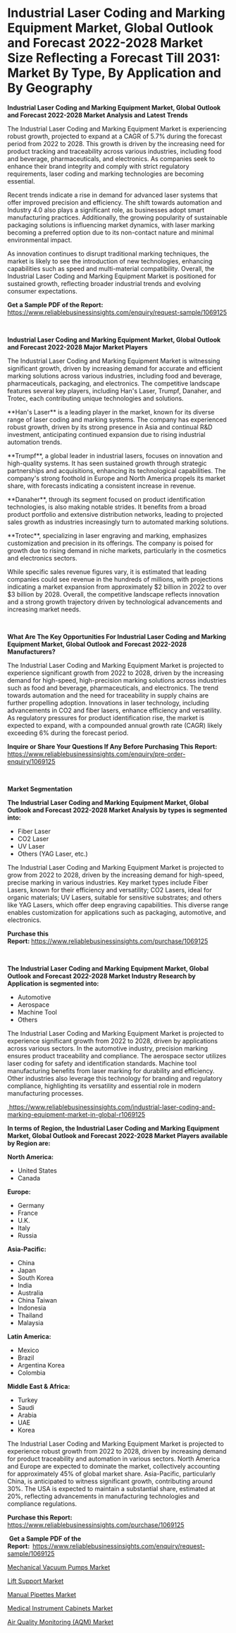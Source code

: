 <p><h1>Industrial Laser Coding and Marking Equipment Market, Global Outlook and Forecast 2022-2028 Market Size Reflecting a Forecast Till 2031: Market By Type, By Application and By Geography</h1></p><p><strong>Industrial Laser Coding and Marking Equipment Market, Global Outlook and Forecast 2022-2028 Market Analysis and Latest Trends</strong></p>
<p><p>The Industrial Laser Coding and Marking Equipment Market is experiencing robust growth, projected to expand at a CAGR of 5.7% during the forecast period from 2022 to 2028. This growth is driven by the increasing need for product tracking and traceability across various industries, including food and beverage, pharmaceuticals, and electronics. As companies seek to enhance their brand integrity and comply with strict regulatory requirements, laser coding and marking technologies are becoming essential.</p><p>Recent trends indicate a rise in demand for advanced laser systems that offer improved precision and efficiency. The shift towards automation and Industry 4.0 also plays a significant role, as businesses adopt smart manufacturing practices. Additionally, the growing popularity of sustainable packaging solutions is influencing market dynamics, with laser marking becoming a preferred option due to its non-contact nature and minimal environmental impact.</p><p>As innovation continues to disrupt traditional marking techniques, the market is likely to see the introduction of new technologies, enhancing capabilities such as speed and multi-material compatibility. Overall, the Industrial Laser Coding and Marking Equipment Market is positioned for sustained growth, reflecting broader industrial trends and evolving consumer expectations.</p></p>
<p><strong>Get a Sample PDF of the Report:&nbsp;</strong> <a href="https://www.reliablebusinessinsights.com/enquiry/request-sample/1069125">https://www.reliablebusinessinsights.com/enquiry/request-sample/1069125</a></p>
<p>&nbsp;</p>
<p><strong>Industrial Laser Coding and Marking Equipment Market, Global Outlook and Forecast 2022-2028 Major Market Players</strong></p>
<p><p>The Industrial Laser Coding and Marking Equipment Market is witnessing significant growth, driven by increasing demand for accurate and efficient marking solutions across various industries, including food and beverage, pharmaceuticals, packaging, and electronics. The competitive landscape features several key players, including Han's Laser, Trumpf, Danaher, and Trotec, each contributing unique technologies and solutions.</p><p>**Han's Laser** is a leading player in the market, known for its diverse range of laser coding and marking systems. The company has experienced robust growth, driven by its strong presence in Asia and continual R&D investment, anticipating continued expansion due to rising industrial automation trends.</p><p>**Trumpf**, a global leader in industrial lasers, focuses on innovation and high-quality systems. It has seen sustained growth through strategic partnerships and acquisitions, enhancing its technological capabilities. The company's strong foothold in Europe and North America propels its market share, with forecasts indicating a consistent increase in revenue.</p><p>**Danaher**, through its segment focused on product identification technologies, is also making notable strides. It benefits from a broad product portfolio and extensive distribution networks, leading to projected sales growth as industries increasingly turn to automated marking solutions.</p><p>**Trotec**, specializing in laser engraving and marking, emphasizes customization and precision in its offerings. The company is poised for growth due to rising demand in niche markets, particularly in the cosmetics and electronics sectors.</p><p>While specific sales revenue figures vary, it is estimated that leading companies could see revenue in the hundreds of millions, with projections indicating a market expansion from approximately $2 billion in 2022 to over $3 billion by 2028. Overall, the competitive landscape reflects innovation and a strong growth trajectory driven by technological advancements and increasing market needs.</p></p>
<p>&nbsp;</p>
<p><strong>What Are The Key Opportunities For Industrial Laser Coding and Marking Equipment Market, Global Outlook and Forecast 2022-2028 Manufacturers?</strong></p>
<p><p>The Industrial Laser Coding and Marking Equipment Market is projected to experience significant growth from 2022 to 2028, driven by the increasing demand for high-speed, high-precision marking solutions across industries such as food and beverage, pharmaceuticals, and electronics. The trend towards automation and the need for traceability in supply chains are further propelling adoption. Innovations in laser technology, including advancements in CO2 and fiber lasers, enhance efficiency and versatility. As regulatory pressures for product identification rise, the market is expected to expand, with a compounded annual growth rate (CAGR) likely exceeding 6% during the forecast period.</p></p>
<p><strong>Inquire or Share Your Questions If Any Before Purchasing This Report:</strong> <a href="https://www.reliablebusinessinsights.com/enquiry/pre-order-enquiry/1069125">https://www.reliablebusinessinsights.com/enquiry/pre-order-enquiry/1069125</a></p>
<p>&nbsp;</p>
<p><strong>Market Segmentation</strong></p>
<p><strong>The Industrial Laser Coding and Marking Equipment Market, Global Outlook and Forecast 2022-2028 Market Analysis by types is segmented into:</strong></p>
<p><ul><li>Fiber Laser</li><li>CO2 Laser</li><li>UV Laser</li><li>Others (YAG Laser, etc.)</li></ul></p>
<p><p>The Industrial Laser Coding and Marking Equipment Market is projected to grow from 2022 to 2028, driven by the increasing demand for high-speed, precise marking in various industries. Key market types include Fiber Lasers, known for their efficiency and versatility; CO2 Lasers, ideal for organic materials; UV Lasers, suitable for sensitive substrates; and others like YAG Lasers, which offer deep engraving capabilities. This diverse range enables customization for applications such as packaging, automotive, and electronics.</p></p>
<p><strong>Purchase this Report:&nbsp;</strong><a href="https://www.reliablebusinessinsights.com/purchase/1069125">https://www.reliablebusinessinsights.com/purchase/1069125</a></p>
<p>&nbsp;</p>
<p><strong>The Industrial Laser Coding and Marking Equipment Market, Global Outlook and Forecast 2022-2028 Market Industry Research by Application is segmented into:</strong></p>
<p><ul><li>Automotive</li><li>Aerospace</li><li>Machine Tool</li><li>Others</li></ul></p>
<p><p>The Industrial Laser Coding and Marking Equipment Market is projected to experience significant growth from 2022 to 2028, driven by applications across various sectors. In the automotive industry, precision marking ensures product traceability and compliance. The aerospace sector utilizes laser coding for safety and identification standards. Machine tool manufacturing benefits from laser marking for durability and efficiency. Other industries also leverage this technology for branding and regulatory compliance, highlighting its versatility and essential role in modern manufacturing processes.</p></p>
<p><a href="https://www.reliablebusinessinsights.com/industrial-laser-coding-and-marking-equipment-market-in-global-r1069125">&nbsp;https://www.reliablebusinessinsights.com/industrial-laser-coding-and-marking-equipment-market-in-global-r1069125</a></p>
<p><strong>In terms of Region, the Industrial Laser Coding and Marking Equipment Market, Global Outlook and Forecast 2022-2028 Market Players available by Region are:</strong></p>
<p>
    <p> <strong> North America: </strong>
        <ul>
            <li>United States</li>
            <li>Canada</li>
        </ul>
        </p> 
    <p> <strong> Europe: </strong>
        <ul>
            <li>Germany</li>
            <li>France</li>
            <li>U.K.</li>
            <li>Italy</li>
            <li>Russia</li>
        </ul>
        </p> 
    <p> <strong> Asia-Pacific: </strong>
        <ul>
            <li>China</li>
            <li>Japan</li>
            <li>South Korea</li>
            <li>India</li>
            <li>Australia</li>
            <li>China Taiwan</li>
            <li>Indonesia</li>
            <li>Thailand</li>
            <li>Malaysia</li>
        </ul>
        </p> 
    <p> <strong> Latin America: </strong>
        <ul>
            <li>Mexico</li>
            <li>Brazil</li>
            <li>Argentina Korea</li>
            <li>Colombia</li>
        </ul>
        </p> 
    <p> <strong> Middle East & Africa: </strong>
        <ul>
            <li>Turkey</li>
            <li>Saudi</li>
            <li>Arabia</li>
            <li>UAE</li>
            <li>Korea</li>
        </ul>
    </p>
    </p>
<p><p>The Industrial Laser Coding and Marking Equipment Market is projected to experience robust growth from 2022 to 2028, driven by increasing demand for product traceability and automation in various sectors. North America and Europe are expected to dominate the market, collectively accounting for approximately 45% of global market share. Asia-Pacific, particularly China, is anticipated to witness significant growth, contributing around 30%. The USA is expected to maintain a substantial share, estimated at 20%, reflecting advancements in manufacturing technologies and compliance regulations.</p></p>
<p><strong>Purchase this Report: </strong><a href="https://www.reliablebusinessinsights.com/purchase/1069125">https://www.reliablebusinessinsights.com/purchase/1069125</a></p>
<p>&nbsp;<strong>Get a Sample PDF of the Report:&nbsp;&nbsp;</strong><a href="https://www.reliablebusinessinsights.com/enquiry/request-sample/1069125">https://www.reliablebusinessinsights.com/enquiry/request-sample/1069125</a></p>
<p><strong></strong></p>
<p><p><a href="https://www.linkedin.com/pulse/exploring-mechanical-vacuum-pumps-market-dynamics-revenue-analysis-b18cc?trackingId=tldcFAogQL2LGaMonhsrQQ%3D%3D">Mechanical Vacuum Pumps Market</a></p><p><a href="https://www.linkedin.com/pulse/global-lift-support-market-size-expected-reach-cagr-141-report-ie5ec?trackingId=triMlmZITx%2BvTTs9nG1nEQ%3D%3D">Lift Support Market</a></p><p><a href="https://www.linkedin.com/pulse/market-leaders-laggards-global-manual-pipettes-trends-qld0c?trackingId=YBqg%2FgLjRbOI%2BK6dR7NQgQ%3D%3D">Manual Pipettes Market</a></p><p><a href="https://www.linkedin.com/pulse/global-medical-instrument-cabinets-industry-analysis-report-wuvcc?trackingId=er%2FZXysiTue%2B9ZEVmjR9RQ%3D%3D">Medical Instrument Cabinets Market</a></p><p><a href="https://issuu.com/reportprime-2/docs/air-quality-monitoring-aqm-market-s_dda0757139dcbf">Air Quality Monitoring (AQM) Market</a></p></p>